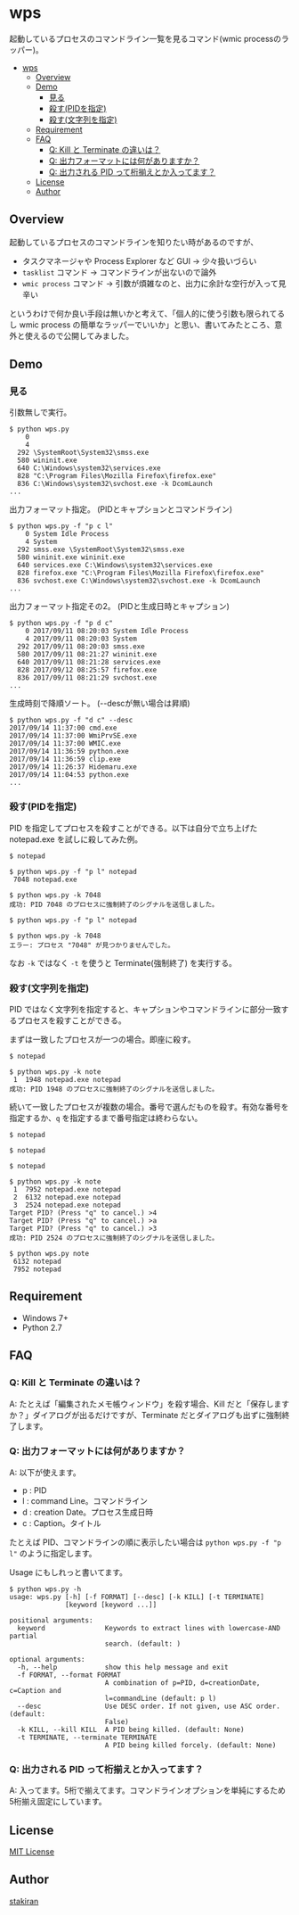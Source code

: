 # wps
起動しているプロセスのコマンドライン一覧を見るコマンド(wmic processのラッパー)。

<!-- toc -->
- [wps](#wps)
  - [Overview](#overview)
  - [Demo](#demo)
    - [見る](#見る)
    - [殺す(PIDを指定)](#殺すpidを指定)
    - [殺す(文字列を指定)](#殺す文字列を指定)
  - [Requirement](#requirement)
  - [FAQ](#faq)
    - [Q: Kill と Terminate の違いは？](#q-kill-と-terminate-の違いは)
    - [Q: 出力フォーマットには何がありますか？](#q-出力フォーマットには何がありますか)
    - [Q: 出力される PID って桁揃えとか入ってます？](#q-出力される-pid-って桁揃えとか入ってます)
  - [License](#license)
  - [Author](#author)

## Overview
起動しているプロセスのコマンドラインを知りたい時があるのですが、

- タスクマネージャや Process Explorer など GUI → 少々扱いづらい
- `tasklist` コマンド → コマンドラインが出ないので論外
- `wmic process` コマンド → 引数が煩雑なのと、出力に余計な空行が入って見辛い

というわけで何か良い手段は無いかと考えて、「個人的に使う引数も限られてるし wmic process の簡単なラッパーでいいか」と思い、書いてみたところ、意外と使えるので公開してみました。

## Demo

### 見る
引数無しで実行。

```
$ python wps.py
    0 
    4 
  292 \SystemRoot\System32\smss.exe
  580 wininit.exe
  640 C:\Windows\system32\services.exe
  828 "C:\Program Files\Mozilla Firefox\firefox.exe"
  836 C:\Windows\system32\svchost.exe -k DcomLaunch
...
```

出力フォーマット指定。 (PIDとキャプションとコマンドライン)

```
$ python wps.py -f "p c l"
    0 System Idle Process 
    4 System 
  292 smss.exe \SystemRoot\System32\smss.exe
  580 wininit.exe wininit.exe
  640 services.exe C:\Windows\system32\services.exe
  828 firefox.exe "C:\Program Files\Mozilla Firefox\firefox.exe"
  836 svchost.exe C:\Windows\system32\svchost.exe -k DcomLaunch
...
```

出力フォーマット指定その2。 (PIDと生成日時とキャプション)

```
$ python wps.py -f "p d c"
    0 2017/09/11 08:20:03 System Idle Process
    4 2017/09/11 08:20:03 System
  292 2017/09/11 08:20:03 smss.exe
  580 2017/09/11 08:21:27 wininit.exe
  640 2017/09/11 08:21:28 services.exe
  828 2017/09/12 08:25:57 firefox.exe
  836 2017/09/11 08:21:29 svchost.exe
...
```

生成時刻で降順ソート。 (--descが無い場合は昇順)

```
$ python wps.py -f "d c" --desc
2017/09/14 11:37:00 cmd.exe
2017/09/14 11:37:00 WmiPrvSE.exe
2017/09/14 11:37:00 WMIC.exe
2017/09/14 11:36:59 python.exe
2017/09/14 11:36:59 clip.exe
2017/09/14 11:26:37 Hidemaru.exe
2017/09/14 11:04:53 python.exe
...
```

### 殺す(PIDを指定)
PID を指定してプロセスを殺すことができる。以下は自分で立ち上げた notepad.exe を試しに殺してみた例。

```
$ notepad

$ python wps.py -f "p l" notepad
 7048 notepad.exe

$ python wps.py -k 7048
成功: PID 7048 のプロセスに強制終了のシグナルを送信しました。

$ python wps.py -f "p l" notepad

$ python wps.py -k 7048
エラー: プロセス "7048" が見つかりませんでした。
```

なお `-k` ではなく `-t` を使うと Terminate(強制終了) を実行する。

### 殺す(文字列を指定)
PID ではなく文字列を指定すると、キャプションやコマンドラインに部分一致するプロセスを殺すことができる。

まずは一致したプロセスが一つの場合。即座に殺す。

```
$ notepad

$ python wps.py -k note
 1  1948 notepad.exe notepad
成功: PID 1948 のプロセスに強制終了のシグナルを送信しました。
```

続いて一致したプロセスが複数の場合。番号で選んだものを殺す。有効な番号を指定するか、`q` を指定するまで番号指定は終わらない。

```
$ notepad

$ notepad

$ notepad

$ python wps.py -k note
 1  7952 notepad.exe notepad
 2  6132 notepad.exe notepad
 3  2524 notepad.exe notepad
Target PID? (Press "q" to cancel.) >4
Target PID? (Press "q" to cancel.) >a
Target PID? (Press "q" to cancel.) >3
成功: PID 2524 のプロセスに強制終了のシグナルを送信しました。

$ python wps.py note
 6132 notepad
 7952 notepad
```

## Requirement
- Windows 7+
- Python 2.7

## FAQ

### Q: Kill と Terminate の違いは？
A: たとえば「編集されたメモ帳ウィンドウ」を殺す場合、Kill だと「保存しますか？」ダイアログが出るだけですが、Terminate だとダイアログも出ずに強制終了します。

### Q: 出力フォーマットには何がありますか？
A: 以下が使えます。

- p : PID
- l : command Line。コマンドライン
- d : creation Date。プロセス生成日時
- c : Caption。タイトル

たとえば PID、コマンドラインの順に表示したい場合は `python wps.py -f "p l"` のように指定します。

Usage にもしれっと書いてます。

```
$ python wps.py -h
usage: wps.py [-h] [-f FORMAT] [--desc] [-k KILL] [-t TERMINATE]
              [keyword [keyword ...]]

positional arguments:
  keyword               Keywords to extract lines with lowercase-AND partial
                        search. (default: )

optional arguments:
  -h, --help            show this help message and exit
  -f FORMAT, --format FORMAT
                        A combination of p=PID, d=creationDate, c=Caption and
                        l=commandLine (default: p l)
  --desc                Use DESC order. If not given, use ASC order. (default:
                        False)
  -k KILL, --kill KILL  A PID being killed. (default: None)
  -t TERMINATE, --terminate TERMINATE
                        A PID being killed forcely. (default: None)
```

### Q: 出力される PID って桁揃えとか入ってます？
A: 入ってます。5桁で揃えてます。コマンドラインオプションを単純にするため5桁揃え固定にしています。

## License
[MIT License](LICENSE)

## Author
[stakiran](https://github.com/stakiran)
